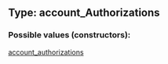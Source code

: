 ## Type: account\_Authorizations  

### Possible values (constructors):

[account\_authorizations](../constructors/account_authorizations.md)  

